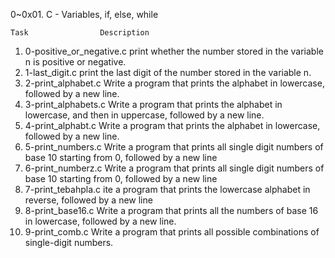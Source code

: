 0~0x01. C - Variables, if, else, while
   
	Task			 	Description
 1. 0-positive_or_negative.c		print whether the number stored in the variable n is positive or negative.
 2. 1-last_digit.c			 print the last digit of the number stored in the variable n.
 3. 2-print_alphabet.c			Write a program that prints the alphabet in lowercase, followed by a new line.
 4. 3-print_alphabets.c			Write a program that prints the alphabet in lowercase, and then in uppercase, followed by a new line.
 5. 4-print_alphabt.c			Write a program that prints the alphabet in lowercase, followed by a new line.
 6. 5-print_numbers.c			Write a program that prints all single digit numbers of base 10 starting from 0, followed by a new line
 7. 6-print_numberz.c			Write a program that prints all single digit numbers of base 10 starting from 0, followed by a new line
 8. 7-print_tebahpla.c			ite a program that prints the lowercase alphabet in reverse, followed by a new line
 9. 8-print_base16.c			Write a program that prints all the numbers of base 16 in lowercase, followed by a new line.
 10. 9-print_comb.c			Write a program that prints all possible combinations of single-digit numbers.


